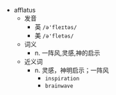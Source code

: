 - afflatus
  - 发音
    - 英 `/ə'fleɪtəs/`
    - 美 `/ə'fletəs/`
  - 词义
    - n. 一阵风,灵感,神的启示
  - 近义词
    - n. 灵感，神明启示；一阵风
      - `inspiration`
      - `brainwave`
